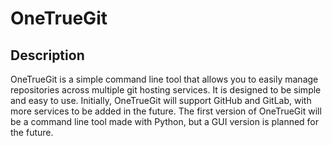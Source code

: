 # OneTrueGit

## Description
OneTrueGit is a simple command line tool that allows you to easily manage repositories across multiple git hosting services. It is designed to be simple and easy to use.
Initially, OneTrueGit will support GitHub and GitLab, with more services to be added in the future. The first version of OneTrueGit will be a command line tool made with Python, but a GUI version is planned for the future.